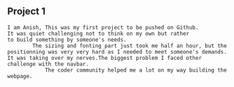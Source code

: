 
## Project 1

    I am Anish, This was my first project to be pushed on Github.
    It was quiet challenging not to think on my own but rather 
    to build something by someone's needs.
            The sizing and fonting part just took me half an hour, but the positionning was very very hard as I needed to meet someone's demands. It was taking over my nerves.The biggest problem I faced other challenge with the navbar.
                The coder community helped me a lot on my way building the webpage.